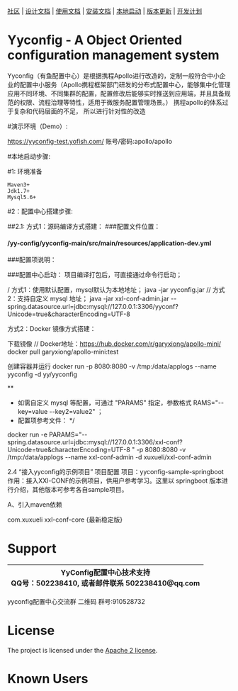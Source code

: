  [社区](xxxxx) | [设计文档](doc/design.md) | [使用文档](doc/user_guide.md) | [安装文档](doc/install.md) | [本地启动](doc/releases.md) | [版本更新](doc/releases.md) | [开发计划](doc/plain.md) 

# Yyconfig - A Object Oriented configuration management system



Yyconfig（有鱼配置中心）是根据携程Apollo进行改造的，定制一般符合中小企业的配置中小服务（Apollo携程框架部门研发的分布式配置中心，能够集中化管理应用不同环境、不同集群的配置，配置修改后能够实时推送到应用端，并且具备规范的权限、流程治理等特性，适用于微服务配置管理场景。）
携程apollo的体系过于复杂和代码层面的不足， 所以进行针对性的改造

#演示环境（Demo）:

https://yyconfig-test.yofish.com/
账号/密码:apollo/apollo

#本地启动步骤:


#1: 环境准备
```
Maven3+
Jdk1.7+
Mysql5.6+
```


#2：配置中心搭建步骤:

##2.1: 方式1：源码编译方式搭建：
###配置文件位置：
#### /yy-config/yyconfig-main/src/main/resources/application-dev.yml

###配置项说明：

###配置中心启动：
项目编译打包后，可直接通过命令行启动；


/ 方式1：使用默认配置，mysql默认为本地地址；
java -jar yyconfig.jar
// 方式2：支持自定义 mysql 地址；
java -jar xxl-conf-admin.jar --spring.datasource.url=jdbc:mysql://127.0.0.1:3306/yyconf?Unicode=true&characterEncoding=UTF-8

方式2：Docker 镜像方式搭建：

下载镜像
// Docker地址：https://hub.docker.com/r/garyxiong/apollo-mini/
docker pull garyxiong/apollo-mini:test

创建容器并运行
docker run -p 8080:8080 -v /tmp:/data/applogs --name yyconfig  -d yy/yyconfig

**
* 如需自定义 mysql 等配置，可通过 "PARAMS" 指定，参数格式 RAMS="--key=value  --key2=value2" ；
* 配置项参考文件：
*/

docker run -e PARAMS="--spring.datasource.url=jdbc:mysql://127.0.0.1:3306/xxl-conf?Unicode=true&characterEncoding=UTF-8 " -p 8080:8080 -v /tmp:/data/applogs --name xxl-conf-admin  -d xuxueli/xxl-conf-admin


2.4 “接入yyconfig的示例项目” 项目配置
项目：yyconfig-sample-springboot
作用：接入XXl-CONF的示例项目，供用户参考学习。这里以 springboot 版本进行介绍，其他版本可参考各自sample项目。

A、引入maven依赖
<!-- xxl-conf-client -->
<dependency>
    <groupId>com.xuxueli</groupId>
    <artifactId>xxl-conf-core</artifactId>
    <version>{最新稳定版}</version>
</dependency>



# Support
<table>
  <thead>
    <th>YyConfig配置中心技术支持<br />QQ号：502238410, 或者邮件联系 502238410@qq.com</th>
  </thead>
  <tbody>
  </tbody>
</table>

yyconfig配置中心交流群
二维码
群号:910528732

# License
The project is licensed under the [Apache 2 license](https://github.com/ctripcorp/apollo/blob/master/LICENSE).

# Known Users



